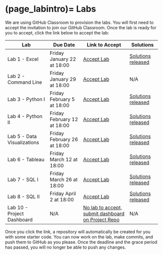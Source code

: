 (page_labintro)=
Labs
=======================

We are using GitHub Classroom to provision the labs. 
You will first need to accept the invitation to join our GitHub Classroom.
Once the lab is ready for you to accept, click the link below to accept the lab:

| Lab                         | Due Date                     | Link to Accept                                        | Solutions                                                               |
|-----------------------------|------------------------------|-------------------------------------------------------|-------------------------------------------------------------------------|
| Lab 1 - Excel               | Friday January 22 at 18:00 | [Accept Lab](https://classroom.github.com/a/LT5XhYBO) | [Solutions released](../../lab_solutions/lab1_solution.xlsx)            |
| Lab 2 - Command Line        | Friday January 29 at 18:00    | [Accept Lab](https://classroom.github.com/a/iswUpLNP) | N/A                                                                     |
| Lab 3 - Python I            | Friday February 5 at 18:00   | [Accept Lab](https://classroom.github.com/a/6V9fm8Hj) | [Solutions released](../../lab_solutions/lab3_solutions/lab3_solutions) |
| Lab 4 - Python II           | Friday February 12 at 18:00   | [Accept Lab](https://classroom.github.com/a/TAb2B8d7) | [Solutions released](../../lab_solutions/lab4_solutions/lab4_solutions) |
| Lab 5 - Data Visualizations | Friday February 26 at 18:00  | [Accept Lab](https://classroom.github.com/a/kBZ7_9T-) | [Solutions released](../../lab_solutions/lab6_solutions/lab6_solutions) |
| Lab 6 - Tableau             | Friday March 12 at 18:00  | [Accept Lab](https://classroom.github.com/a/IN1wVevb) | [Solutions released](../../lab_solutions/lab6_solutions/lab6_.twb)                                                                    |
| Lab 7 - SQL I               | Friday March 26 at 18:00  | [Accept Lab](https://classroom.github.com/a/oTAk03Du) | [Solutions released](../../lab_solutions/lab8_solutions/lab8_solutions)                                                                    |
| Lab 8 - SQL II              | Friday April 2 at 18:00   | [Accept Lab](https://classroom.github.com/a/82qj64Bn) | [Solutions released](../../lab_solutions/lab9_solutions/lab9_solutions)                                                                   |
| Lab 10 - Project Dashboard  | N/A                          | [No lab to accept, submit dashboard on Project Repo](week12/lab10.md)    | N/A                                                                    |

Once you click the link, a repository will automatically be created for you with some starter code.
You can now work on the lab, make commits, and push them to GitHub as you please. 
Once the deadline and the grace period has passed, you will no longer be able to push any changes.
